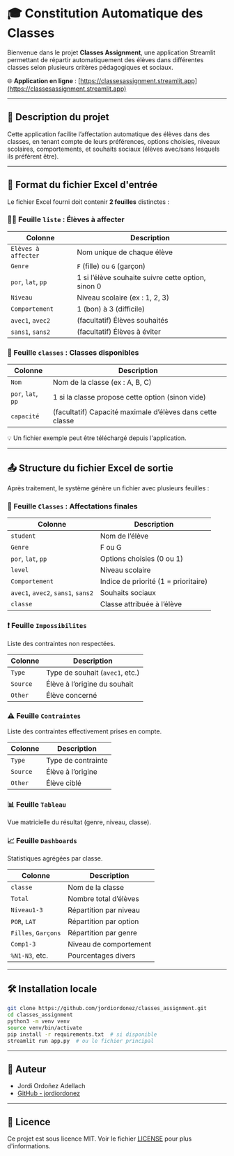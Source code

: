 # 🎓 Constitution Automatique des Classes

Bienvenue dans le projet **Classes Assignment**, une application Streamlit permettant de répartir automatiquement des élèves dans différentes classes selon plusieurs critères pédagogiques et sociaux.

🌐 **Application en ligne** : [https://classesassignment.streamlit.app](https://classesassignment.streamlit.app)

---

## 📝 Description du projet

Cette application facilite l’affectation automatique des élèves dans des classes, en tenant compte de leurs préférences, options choisies, niveaux scolaires, comportements, et souhaits sociaux (élèves avec/sans lesquels ils préfèrent être).

---

## 📄 Format du fichier Excel d'entrée

Le fichier Excel fourni doit contenir **2 feuilles** distinctes :

### 🧑‍🎓 Feuille `liste` : Élèves à affecter

| Colonne           | Description                                                        |
|-------------------|--------------------------------------------------------------------|
| `Elèves à affecter` | Nom unique de chaque élève                                       |
| `Genre`           | `F` (fille) ou `G` (garçon)                                        |
| `por`, `lat`, `pp` | 1 si l’élève souhaite suivre cette option, sinon 0               |
| `Niveau`          | Niveau scolaire (ex : 1, 2, 3)                                     |
| `Comportement`    | 1 (bon) à 3 (difficile)                                            |
| `avec1`, `avec2`  | (facultatif) Élèves souhaités                                     |
| `sans1`, `sans2`  | (facultatif) Élèves à éviter                                      |

### 🏫 Feuille `classes` : Classes disponibles

| Colonne    | Description                                                            |
|------------|------------------------------------------------------------------------|
| `Nom`      | Nom de la classe (ex : A, B, C)                                        |
| `por`, `lat`, `pp` | 1 si la classe propose cette option (sinon vide)            |
| `capacité` | (facultatif) Capacité maximale d’élèves dans cette classe             |

💡 Un fichier exemple peut être téléchargé depuis l'application.

---

## 📤 Structure du fichier Excel de sortie

Après traitement, le système génère un fichier avec plusieurs feuilles :

### 🏫 Feuille `Classes` : Affectations finales
| Colonne        | Description                            |
|----------------|----------------------------------------|
| `student`      | Nom de l’élève                         |
| `Genre`        | F ou G                                 |
| `por`, `lat`, `pp` | Options choisies (0 ou 1)          |
| `level`        | Niveau scolaire                        |
| `Comportement` | Indice de priorité (1 = prioritaire)  |
| `avec1`, `avec2`, `sans1`, `sans2` | Souhaits sociaux    |
| `classe`       | Classe attribuée à l’élève             |

### ❗ Feuille `Impossibilites`
Liste des contraintes non respectées.

| Colonne  | Description                      |
|----------|----------------------------------|
| `Type`   | Type de souhait (`avec1`, etc.)  |
| `Source` | Élève à l’origine du souhait     |
| `Other`  | Élève concerné                   |

### ⚠️ Feuille `Contraintes`
Liste des contraintes effectivement prises en compte.

| Colonne  | Description                      |
|----------|----------------------------------|
| `Type`   | Type de contrainte               |
| `Source` | Élève à l’origine                |
| `Other`  | Élève ciblé                      |

### 📊 Feuille `Tableau`
Vue matricielle du résultat (genre, niveau, classe).

### 📈 Feuille `Dashboards`
Statistiques agrégées par classe.

| Colonne          | Description                        |
|------------------|------------------------------------|
| `classe`         | Nom de la classe                   |
| `Total`          | Nombre total d’élèves              |
| `Niveau1-3`      | Répartition par niveau             |
| `POR`, `LAT`     | Répartition par option             |
| `Filles`, `Garçons` | Répartition par genre          |
| `Comp1-3`        | Niveau de comportement             |
| `%N1-N3`, etc.   | Pourcentages divers                |

---

## 🛠️ Installation locale

```bash
git clone https://github.com/jordiordonez/classes_assignment.git
cd classes_assignment
python3 -m venv venv
source venv/bin/activate
pip install -r requirements.txt  # si disponible
streamlit run app.py  # ou le fichier principal
```

---

## 👤 Auteur

- Jordi Ordoñez Adellach  
- [GitHub - jordiordonez](https://github.com/jordiordonez)

---

## 📄 Licence

Ce projet est sous licence MIT. Voir le fichier [LICENSE](LICENSE) pour plus d'informations.

